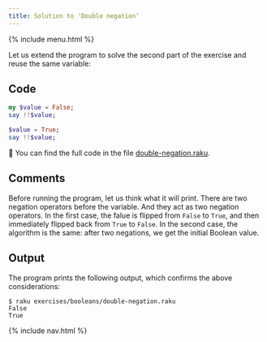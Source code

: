 ```yaml
---
title: Solution to 'Double negation’
---
```


{% include menu.html %}

Let us extend the program to solve the second part of the exercise and reuse the same variable:

## Code

```raku
my $value = False;
say !!$value;

$value = True;
say !!$value;
```

🦋 You can find the full code in the file [double-negation.raku](https://github.com/ash/raku-course/blob/master/exercises/booleans/double-negation.raku).

## Comments

Before running the program, let us think what it will print. There are two negation operators before the variable. And they act as two negation operators. In the first case, the falue is flipped from `False` to `True`, and then immediately flipped back from `True` to `False`. In the second case, the algorithm is the same: after two negations, we get the initial Boolean value.

## Output

The program prints the following output, which confirms the above considerations:

    $ raku exercises/booleans/double-negation.raku
    False
    True

{% include nav.html %}

